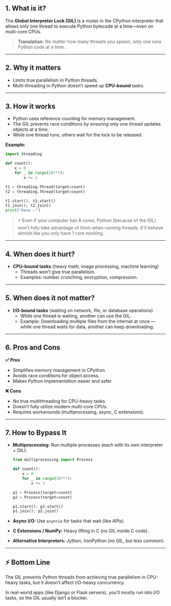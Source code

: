 ## 1. What is it?

The **Global Interpreter Lock (GIL)** is a mutex in the CPython interpreter that allows only one thread to execute Python bytecode at a time—even on multi-core CPUs.

> **Translation:** No matter how many threads you spawn, only one runs Python code at a time.

---

## 2. Why it matters

- Limits true parallelism in Python threads.
- Multi-threading in Python doesn’t speed up **CPU-bound** tasks.

---

## 3. How it works

- Python uses reference counting for memory management.
- The GIL prevents race conditions by ensuring only one thread updates objects at a time.
- While one thread runs, others wait for the lock to be released.

**Example:**

```python
import threading

def count():
    x = 0
    for _ in range(10**7):
        x += 1

t1 = threading.Thread(target=count)
t2 = threading.Thread(target=count)

t1.start(); t2.start()
t1.join(); t2.join()
print("Done ✅")
```

> ⚡ Even if your computer has 8 cores, Python (because of the GIL) won’t fully take advantage of them when running threads. It’ll behave almost like you only have 1 core working.

---

## 4. When does it hurt?

- **CPU-bound tasks** (heavy math, image processing, machine learning)
    - Threads won’t give true parallelism.
    - Examples: number crunching, encryption, compression.

---

## 5. When does it not matter?

- **I/O-bound tasks** (waiting on network, file, or database operations)
    - While one thread is waiting, another can use the GIL.
    - Example: Downloading multiple files from the internet at once — while one thread waits for data, another can keep downloading.

---

## 6. Pros and Cons

**✅ Pros**
- Simplifies memory management in CPython.
- Avoids race conditions for object access.
- Makes Python implementation easier and safer.

**❌ Cons**
- No true multithreading for CPU-heavy tasks.
- Doesn’t fully utilize modern multi-core CPUs.
- Requires workarounds (multiprocessing, async, C extensions).

---

## 7. How to Bypass It

- **Multiprocessing:** Run multiple processes (each with its own interpreter + GIL).

    ```python
    from multiprocessing import Process

    def count():
        x = 0
        for _ in range(10**7):
            x += 1

    p1 = Process(target=count)
    p2 = Process(target=count)

    p1.start(); p2.start()
    p1.join(); p2.join()
    ```

- **Async I/O:** Use `asyncio` for tasks that wait (like APIs).
- **C Extensions / NumPy:** Heavy lifting in C (no GIL inside C code).
- **Alternative Interpreters:** Jython, IronPython (no GIL, but less common).

---

## ⚡ Bottom Line

The GIL prevents Python threads from achieving true parallelism in CPU-heavy tasks, but it doesn’t affect I/O-heavy concurrency.

In real-world apps (like Django or Flask servers), you’ll mostly run into I/O tasks, so the GIL usually isn’t a blocker.
